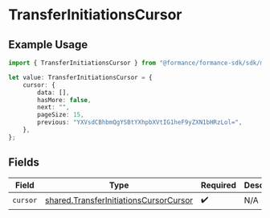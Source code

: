 # TransferInitiationsCursor

## Example Usage

```typescript
import { TransferInitiationsCursor } from "@formance/formance-sdk/sdk/models/shared";

let value: TransferInitiationsCursor = {
    cursor: {
        data: [],
        hasMore: false,
        next: "",
        pageSize: 15,
        previous: "YXVsdCBhbmQgYSBtYXhpbXVtIG1heF9yZXN1bHRzLol=",
    },
};
```

## Fields

| Field                                                                                                   | Type                                                                                                    | Required                                                                                                | Description                                                                                             |
| ------------------------------------------------------------------------------------------------------- | ------------------------------------------------------------------------------------------------------- | ------------------------------------------------------------------------------------------------------- | ------------------------------------------------------------------------------------------------------- |
| `cursor`                                                                                                | [shared.TransferInitiationsCursorCursor](../../../sdk/models/shared/transferinitiationscursorcursor.md) | :heavy_check_mark:                                                                                      | N/A                                                                                                     |
